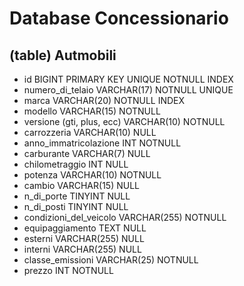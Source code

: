 # Database Concessionario

## (table) Autmobili
- id                           BIGINT PRIMARY KEY UNIQUE NOTNULL INDEX
- numero_di_telaio             VARCHAR(17)  NOTNULL UNIQUE 
- marca                        VARCHAR(20)  NOTNULL INDEX
- modello                      VARCHAR(15)  NOTNULL 
- versione (gti, plus, ecc)    VARCHAR(10)  NOTNULL                       
- carrozzeria                  VARCHAR(10)  NULL
- anno_immatricolazione        INT          NOTNULL    
- carburante                   VARCHAR(7)   NULL         
- chilometraggio               INT          NULL             
- potenza                      VARCHAR(10)  NOTNULL       
- cambio                       VARCHAR(15)  NULL    
- n_di_porte                   TINYINT      NULL        
- n_di_posti                   TINYINT      NULL         
- condizioni_del_veicolo       VARCHAR(255) NOTNULL                    
- equipaggiamento              TEXT         NULL              
- esterni                      VARCHAR(255) NULL     
- interni                      VARCHAR(255) NULL      
- classe_emissioni             VARCHAR(25)  NOTNULL             
- prezzo                       INT          NOTNULL     